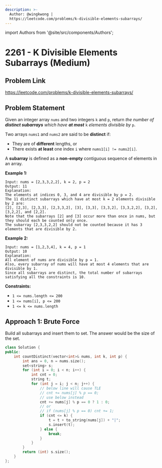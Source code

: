 ```yaml
---
description: >-
  Author: @wingkwong |
  https://leetcode.com/problems/k-divisible-elements-subarrays/
---
```


import Authors from '@site/src/components/Authors';

# 2261 - K Divisible Elements Subarrays (Medium)

## Problem Link

https://leetcode.com/problems/k-divisible-elements-subarrays/

## Problem Statement

Given an integer array `nums` and two integers `k` and `p`, return _the number of **distinct subarrays** which have **at most**_ `k` _elements divisible by_ `p`.

Two arrays `nums1` and `nums2` are said to be **distinct** if:

* They are of **different** lengths, or
* There exists **at least** one index `i` where `nums1[i] != nums2[i]`.

A **subarray** is defined as a **non-empty** contiguous sequence of elements in an array.

**Example 1:**

```
Input: nums = [2,3,3,2,2], k = 2, p = 2
Output: 11
Explanation:
The elements at indices 0, 3, and 4 are divisible by p = 2.
The 11 distinct subarrays which have at most k = 2 elements divisible by 2 are:
[2], [2,3], [2,3,3], [2,3,3,2], [3], [3,3], [3,3,2], [3,3,2,2], [3,2], [3,2,2], and [2,2].
Note that the subarrays [2] and [3] occur more than once in nums, but they should each be counted only once.
The subarray [2,3,3,2,2] should not be counted because it has 3 elements that are divisible by 2.
```

**Example 2:**

```
Input: nums = [1,2,3,4], k = 4, p = 1
Output: 10
Explanation:
All element of nums are divisible by p = 1.
Also, every subarray of nums will have at most 4 elements that are divisible by 1.
Since all subarrays are distinct, the total number of subarrays satisfying all the constraints is 10. 
```

**Constraints:**

* `1 <= nums.length <= 200`
* `1 <= nums[i], p <= 200`
* `1 <= k <= nums.length`

## Approach 1: Brute Force

Build all subarrays and insert them to set. The answer would be the size of the set.

<Authors names="@wingkwong"/>

```cpp
class Solution {
public:
    int countDistinct(vector<int>& nums, int k, int p) {
        int ans = 0, n = nums.size();
        set<string> s;
        for (int i = 0; i < n; i++) {
            int cnt = 0;
            string t;
            for (int j = i; j < n; j++) {
                // below line will cause TLE
                // cnt += nums[j] % p == 0;
                // use below instead
                cnt += nums[j] % p == 0 ? 1 : 0;
                // or 
                // if (nums[j] % p == 0) cnt += 1;
                if (cnt <= k) {
                    t = t + to_string(nums[j]) + "|";
                    s.insert(t);
                } else {
                    break;
                }
            }
        }
        return (int) s.size();
    }
};
```
